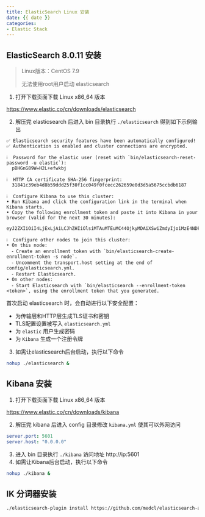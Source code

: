 ```yaml
---
title: ElasticSearch Linux 安装
date: {{ date }}
categories:
- Elastic Stack
---
```


## ElasticSearch 8.0.11 安装

> Linux版本：CentOS 7.9
>
> 无法使用root用户启动 elasticsearch

1. 打开下载页面下载 Linux x86_64 版本

https://www.elastic.co/cn/downloads/elasticsearch

2. 解压完 elasticsearch 后进入 bin 目录执行 `./elasticsearch` 得到如下示例输出

```
✅ Elasticsearch security features have been automatically configured!
✅ Authentication is enabled and cluster connections are encrypted.

ℹ️  Password for the elastic user (reset with `bin/elasticsearch-reset-password -u elastic`):
  pBHGnG89W=H2L+efwkbj

ℹ️  HTTP CA certificate SHA-256 fingerprint:
  31841c39eb4d8b59ddd25f30f1cc049f0fcecc262659e0d3d5a5675ccbdb6187

ℹ️  Configure Kibana to use this cluster:
• Run Kibana and click the configuration link in the terminal when Kibana starts.
• Copy the following enrollment token and paste it into Kibana in your browser (valid for the next 30 minutes):
  eyJ2ZXIiOiI4LjExLjAiLCJhZHIiOlsiMTAuMTEuMC44OjkyMDAiXSwiZmdyIjoiMzE4NDFjMzllYjRkOGI1OWRkZDI1ZjMwZjFjYzA0OWYwZmNlY2MyNjI2NTllMGQzZDVhNTY3NWNjYmRiNjE4NyIsImtleSI6IlJ5a0h3b3NCUm1qVWlWb1hCbFVpOlRybU92TEo3VGFPZEc0dEh5d282YlEifQ==

ℹ️  Configure other nodes to join this cluster:
• On this node:
  ⁃ Create an enrollment token with `bin/elasticsearch-create-enrollment-token -s node`.
  ⁃ Uncomment the transport.host setting at the end of config/elasticsearch.yml.
  ⁃ Restart Elasticsearch.
• On other nodes:
  ⁃ Start Elasticsearch with `bin/elasticsearch --enrollment-token <token>`, using the enrollment token that you generated.
```

首次启动 elasticsearch 时，会自动进行以下安全配置：

- 为传输层和HTTP层生成TLS证书和密钥
- TLS配置设置被写入 `elasticsearch.yml`
- 为 `elastic` 用户生成密码
- 为 `Kibana` 生成一个注册令牌

3. 如需让elasticsearch后台启动，执行以下命令

```sh
nohup ./elasticsearch &
```

## Kibana 安装

1. 打开下载页面下载 Linux x86_64 版本

https://www.elastic.co/cn/downloads/kibana

2. 解压完 kibana 后进入 config 目录修改 `kibana.yml` 使其可以外网访问

```yaml
server.port: 5601
server.host: "0.0.0.0"
```

3. 进入 bin 目录执行 `./kibana` 访问地址 http://ip:5601
4. 如需让Kibana后台启动，执行以下命令

```sh
nohup ./kibana &
```

## IK 分词器安装

```sh
./elasticsearch-plugin install https://github.com/medcl/elasticsearch-analysis-ik/releases/download/v8.11.0/elasticsearch-analysis-ik-8.11.0.zip
```

